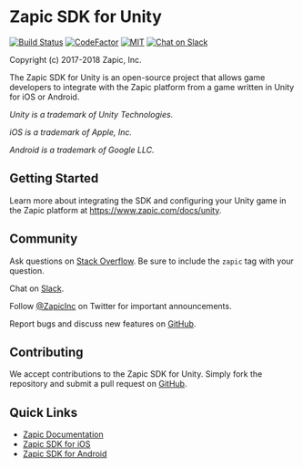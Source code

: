 # Zapic SDK for Unity

[![Build Status](https://travis-ci.org/ZapicInc/Zapic-SDK-Unity.svg?branch=master)](https://travis-ci.org/ZapicInc/Zapic-SDK-Unity) [![CodeFactor](https://www.codefactor.io/repository/github/zapicinc/zapic-sdk-unity/badge)](https://www.codefactor.io/repository/github/zapicinc/zapic-sdk-unity) [![MIT](https://img.shields.io/badge/license-MIT-yellow.svg)](https://opensource.org/licenses/MIT) [![Chat on Slack](https://slack.zapic.com/badge.svg)](https://slack.zapic.com)

Copyright (c) 2017-2018 Zapic, Inc.

The Zapic SDK for Unity is an open-source project that allows game developers to integrate with the Zapic platform from a game written in Unity for iOS or Android.

_Unity is a trademark of Unity Technologies._

_iOS is a trademark of Apple, Inc._

_Android is a trademark of Google LLC._

## Getting Started

Learn more about integrating the SDK and configuring your Unity game in the Zapic platform at https://www.zapic.com/docs/unity.

## Community

Ask questions on [Stack Overflow](https://stackoverflow.com/questions/ask?tags=zapic). Be sure to include the `zapic` tag with your question.

Chat on [Slack](https://slack.zapic.com).

Follow [@ZapicInc](https://twitter.com/ZapicInc) on Twitter for important announcements.

Report bugs and discuss new features on [GitHub](https://github.com/ZapicInc/Zapic-SDK-Unity/issues).

## Contributing

We accept contributions to the Zapic SDK for Unity. Simply fork the repository and submit a pull request on [GitHub](https://github.com/ZapicInc/Zapic-SDK-Unity/pulls).

## Quick Links

* [Zapic Documentation](https://www.zapic.com/docs)
* [Zapic SDK for iOS](https://github.com/ZapicInc/Zapic-SDK-iOS)
* [Zapic SDK for Android](https://github.com/ZapicInc/Zapic-SDK-Android)
